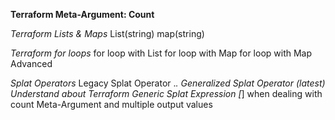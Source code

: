**Terraform Meta-Argument: Count**

*Terraform Lists & Maps*
List(string)
map(string)

*Terraform for loops*
for loop with List
for loop with Map
for loop with Map Advanced

*Splat Operators*
Legacy Splat Operator .*.
Generalized Splat Operator (latest)
Understand about Terraform Generic Splat Expression [*] when dealing with count Meta-Argument and multiple output values